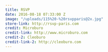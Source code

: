 ```yaml
---
title: RSVP
date: 2016-08-18 07:33:00 Z
image: "/uploads/115%20-%20rsvpparis@2x.jpg"
store-link: http://rsvp-paris.com
credit: Microburo
credit-link: http://www.microburo.com
credit-2: Cleoburo
credit-link-2: http://cleoburo.com
---
```


